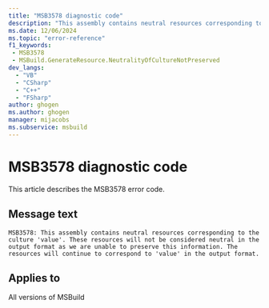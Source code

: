 ```yaml
---
title: "MSB3578 diagnostic code"
description: "This assembly contains neutral resources corresponding to the culture 'value'. These resources will not be considered neutral in the output format as we are unable to preserve this information. The resources will continue to correspond to 'value' in the output format."
ms.date: 12/06/2024
ms.topic: "error-reference"
f1_keywords:
 - MSB3578
 - MSBuild.GenerateResource.NeutralityOfCultureNotPreserved
dev_langs:
  - "VB"
  - "CSharp"
  - "C++"
  - "FSharp"
author: ghogen
ms.author: ghogen
manager: mijacobs
ms.subservice: msbuild
---
```


# MSB3578 diagnostic code

<!-- :::ErrorDefinitionDescription::: -->
<!-- :::editable-content name="introDescription"::: -->
This article describes the MSB3578 error code.
<!-- :::editable-content-end::: -->

## Message text

```output
MSB3578: This assembly contains neutral resources corresponding to the culture 'value'. These resources will not be considered neutral in the output format as we are unable to preserve this information. The resources will continue to correspond to 'value' in the output format.
```

<!-- :::editable-content name="postOutputDescription"::: -->
<!--
{StrBegin="MSB3578: "}
-->
<!-- :::editable-content-end::: -->
<!-- :::ErrorDefinitionDescription-end::: -->

## Applies to

All versions of MSBuild
